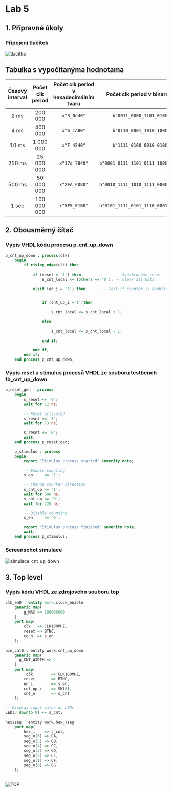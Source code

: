 # Lab 5

## 1. Přípravné úkoly

### Připojení tlačítek
![tlacitka](https://github.com/xtomes07/Digital_elektronics_1/blob/main/Labs/05-counter/Obr%C3%A1zky/BTNC.PNG)


## Tabulka s vypočítanýma hodnotama

| **Časový interval** | **Počet clk period** | **Počet clk period v hexadecimálním tvaru** | **Počet clk period v binarním tvaru** |
   | :-: | :-: | :-: | :-: |
   | 2&nbsp;ms | 200 000 | `x"3_0d40"` | `b"0011_0000_1101_0100_0000"` |
   | 4&nbsp;ms | 400 000 | `x"6_1A80"` | `b"0110_0001_1010_1000_0000"` |	
   | 10&nbsp;ms | 1 000 000 | `x"F_4240"` | `b"1111_0100_0010_0100_0000"` |
   | 250&nbsp;ms | 25 000 000 | `x"17d_7840"` | `b"0001_0111_1101_0111_1000_0100_0000"` |
   | 500&nbsp;ms | 50 000 000 | `x"2FA_F080"` | `b"0010_1111_1010_1111_0000_1000_0000"` |
   | 1&nbsp;sec | 100 000 000 | `x"5F5_E100"` | `b"0101_1111_0101_1110_0001_0000_0000"` |

## 2. Obousměrný čítač

### Výpis VHDL kódu procesu p_cnt_up_down

```vhdl
p_cnt_up_down : process(clk)
    begin
        if rising_edge(clk) then
        
            if (reset = '1') then               -- Synchronous reset
                s_cnt_local <= (others => '0'); -- Clear all bits

            elsif (en_i = '1') then       -- Test if counter is enabled


                if (cnt_up_i ='1')then
                    
                    s_cnt_local <= s_cnt_local + 1;
               
                else
                    
                    s_cnt_local <= s_cnt_local - 1;
                
                end if;

            end if;
        end if;
    end process p_cnt_up_down;
```

### Výpis reset a stimulus procesů VHDL ze souboru testbench tb_cnt_up_down

```vhdl
p_reset_gen : process
    begin
        s_reset <= '0';
        wait for 12 ns;
        
        -- Reset activated
        s_reset <= '1';
        wait for 73 ns;

        s_reset <= '0';
        wait;
    end process p_reset_gen;

    p_stimulus : process
    begin
        report "Stimulus process started" severity note;

        -- Enable counting
        s_en     <= '1';
        
        -- Change counter direction
        s_cnt_up <= '1';
        wait for 380 ns;
        s_cnt_up <= '0';
        wait for 220 ns;

        -- Disable counting
        s_en     <= '0';

        report "Stimulus process finished" severity note;
        wait;
    end process p_stimulus;
```

### Screenschot simulace

![simulace_cnt_up_down](https://github.com/xtomes07/Digital_elektronics_1/blob/main/Labs/05-counter/Obr%C3%A1zky/grafy.PNG)

## 3. Top level

### Výpis kódu VHDL ze zdrojového souboru top

```vhdl   
clk_en0 : entity work.clock_enable          
    generic map(                            
        g_MAX => 100000000                  
    )                                       
    port map(                               
        clk   => CLK100MHZ,                 
        reset => BTNC,                      
        ce_o  => s_en                       
    );                                      
                                            
bin_cnt0 : entity work.cnt_up_down          
    generic map(                            
      g_CNT_WIDTH => 4                      
    )                                       
    port map(                               
         clk        => CLK100MHZ,           
        reset       => BTNC,                
        en_i        => s_en,                
        cnt_up_i    => SW(0),               
        cnt_o       => s_cnt                
    );                                      
                                            
-- Display input value on LEDs              
LED(3 downto 0) <= s_cnt;                   
                                                   
hex2seg : entity work.hex_7seg              
    port map(                               
        hex_i    => s_cnt,                  
        seg_o(6) => CA,                     
        seg_o(5) => CB,                     
        seg_o(4) => CC,                     
        seg_o(3) => CD,                     
        seg_o(2) => CE,                     
        seg_o(1) => CF,                     
        seg_o(0) => CG                      
    );     
                                 
```

![TOP](https://github.com/xtomes07/Digital_elektronics_1/blob/main/Labs/05-counter/Obr%C3%A1zky/obrazek.png)